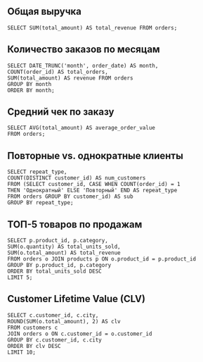 ## Общая выручка
```
SELECT SUM(total_amount) AS total_revenue FROM orders;
```
## Количество заказов по месяцам
```
SELECT DATE_TRUNC('month', order_date) AS month,
COUNT(order_id) AS total_orders,
SUM(total_amount) AS revenue FROM orders
GROUP BY month
ORDER BY month;
```
## Средний чек по заказу
```
SELECT AVG(total_amount) AS average_order_value
FROM orders;
```
## Повторные vs. однократные клиенты
```
SELECT repeat_type,
COUNT(DISTINCT customer_id) AS num_customers
FROM (SELECT customer_id, CASE WHEN COUNT(order_id) = 1
THEN 'Однократный' ELSE 'Повторный' END AS repeat_type
FROM orders GROUP BY customer_id) AS sub
GROUP BY repeat_type;
```
## ТОП-5 товаров по продажам
```
SELECT p.product_id, p.category,
SUM(o.quantity) AS total_units_sold,
SUM(o.total_amount) AS total_revenue
FROM orders o JOIN products p ON o.product_id = p.product_id
GROUP BY p.product_id, p.category
ORDER BY total_units_sold DESC
LIMIT 5;
```
## Customer Lifetime Value (CLV)
```
SELECT c.customer_id, c.city,
ROUND(SUM(o.total_amount), 2) AS clv
FROM customers c
JOIN orders o ON c.customer_id = o.customer_id
GROUP BY c.customer_id, c.city
ORDER BY clv DESC
LIMIT 10;
```
